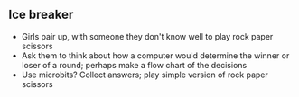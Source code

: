 ## Ice breaker

* Girls pair up, with someone they don't know well to play rock paper scissors
* Ask them to think about how a computer would determine the winner or loser of a round; perhaps make a flow chart of the decisions
* Use microbits? Collect answers; play simple version of rock paper scissors
